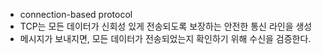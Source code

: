 - connection-based protocol
- TCP는 모든 데이터가 신회성 있게 전송되도록 보장하는 안전한 통신 라인을 생성
- 메시지가 보내지면, 모든 데이터가 전송되었는지 확인하기 위해 수신을 검증한다.